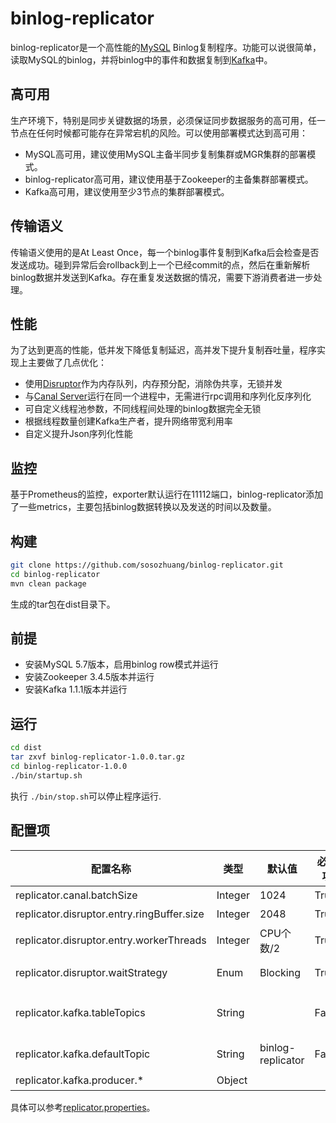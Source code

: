# binlog-replicator
binlog-replicator是一个高性能的[MySQL](https://www.mysql.com) Binlog复制程序。功能可以说很简单，读取MySQL的binlog，并将binlog中的事件和数据复制到[Kafka](https://kafka.apache.org)中。

## 高可用
生产环境下，特别是同步关键数据的场景，必须保证同步数据服务的高可用，任一节点在任何时候都可能存在异常宕机的风险。可以使用部署模式达到高可用：
* MySQL高可用，建议使用MySQL主备半同步复制集群或MGR集群的部署模式。
* binlog-replicator高可用，建议使用基于Zookeeper的主备集群部署模式。
* Kafka高可用，建议使用至少3节点的集群部署模式。

## 传输语义
传输语义使用的是At Least Once，每一个binlog事件复制到Kafka后会检查是否发送成功。碰到异常后会rollback到上一个已经commit的点，然后在重新解析binlog数据并发送到Kafka。存在重复发送数据的情况，需要下游消费者进一步处理。

## 性能
为了达到更高的性能，低并发下降低复制延迟，高并发下提升复制吞吐量，程序实现上主要做了几点优化：
* 使用[Disruptor](https://github.com/LMAX-Exchange/disruptor)作为内存队列，内存预分配，消除伪共享，无锁并发
* 与[Canal Server](https://github.com/alibaba/canal)运行在同一个进程中，无需进行rpc调用和序列化反序列化
* 可自定义线程池参数，不同线程间处理的binlog数据完全无锁
* 根据线程数量创建Kafka生产者，提升网络带宽利用率
* 自定义提升Json序列化性能

## 监控
基于Prometheus的监控，exporter默认运行在11112端口，binlog-replicator添加了一些metrics，主要包括binlog数据转换以及发送的时间以及数量。

## 构建
```bash
git clone https://github.com/sosozhuang/binlog-replicator.git
cd binlog-replicator
mvn clean package
```
生成的tar包在dist目录下。

## 前提
* 安装MySQL 5.7版本，启用binlog row模式并运行
* 安装Zookeeper 3.4.5版本并运行
* 安装Kafka 1.1.1版本并运行

## 运行
```bash
cd dist
tar zxvf binlog-replicator-1.0.0.tar.gz
cd binlog-replicator-1.0.0
./bin/startup.sh
```
执行 `./bin/stop.sh`可以停止程序运行.

## 配置项
|    配置名称    |    类型    |    默认值    |    必输项    |    描述    |
| -------------- | ---------- | ------------ | -----------  |------------- |
| replicator.canal.batchSize | Integer | 1024 | True | 每次向canal获取得binlog数量，控制复制延迟和吞吐 |
| replicator.disruptor.entry.ringBuffer.size | Integer | 2048 | True | 内存队列的长度，必须为2的幂次方 |
| replicator.disruptor.entry.workerThreads  | Integer | CPU个数/2 | True | 内存队列的工作线程数 |
| replicator.disruptor.waitStrategy | Enum | Blocking | True | 内存队列工作线程的等待策略，可为blocking/busy_spin/lite_blocking/sleeping/yielding |
| replicator.kafka.tableTopics | String |    | False | MySQL表对应发送到Kafka topic，格式为"shema.table:topic,schema.table:topic"，表名称可使用正则表达式 |
| replicator.kafka.defaultTopic | String | binlog-replicator | False | replicator.kafka.tableTopics为空或匹配不上时，发送到Kafka的默认topic |
| replicator.kafka.producer.* | Object  |    |    | Kafka生产者配置项，必须配置bootstrap servers |
具体可以参考[replicator.properties](https://github.com/sosozhuang/binlog-replicator/blob/main/src/main/resources/replicator.properties)。
